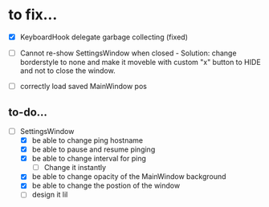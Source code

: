 # to fix...
- [x] KeyboardHook delegate garbage collecting (fixed)
- [ ] Cannot re-show SettingsWindow when closed
      - Solution: change borderstyle to none and make it moveble with custom "x" button to HIDE
      and not to close the window.
- [ ] correctly load saved MainWindow pos


## to-do... ##
- [ ] SettingsWindow
  - [x] be able to change ping hostname
  - [x] be able to pause and resume pinging
  - [x] be able to change interval for ping
      - [ ] Change it instantly
  - [x] be able to change opacity of the MainWindow background
  - [x] be able to change the postion of the window
  - [ ] design it lil
